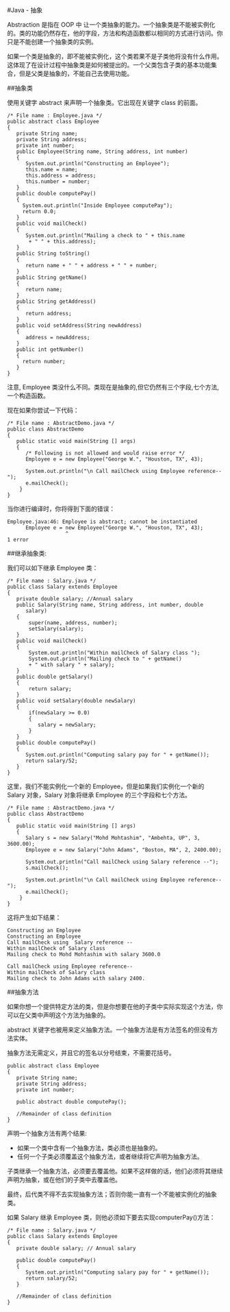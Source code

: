 #Java - 抽象

Abstraction 是指在 OOP 中 让一个类抽象的能力。一个抽象类是不能被实例化的。类的功能仍然存在，他的字段，方法和构造函数都以相同的方式进行访问。你只是不能创建一个抽象类的实例。

如果一个类是抽象的，即不能被实例化，这个类若果不是子类他将没有什么作用。这体现了在设计过程中抽象类是如何被提出的。一个父类包含子类的基本功能集合，但是父类是抽象的，不能自己去使用功能。

##抽象类

使用关键字 abstract 来声明一个抽象类。它出现在关键字 class 的前面。

```
/* File name : Employee.java */
public abstract class Employee
{
   private String name;
   private String address;
   private int number;
   public Employee(String name, String address, int number)
   {
      System.out.println("Constructing an Employee");
      this.name = name;
      this.address = address;
      this.number = number;
   }
   public double computePay()
   {
     System.out.println("Inside Employee computePay");
     return 0.0;
   }
   public void mailCheck()
   {
      System.out.println("Mailing a check to " + this.name
       + " " + this.address);
   }
   public String toString()
   {
      return name + " " + address + " " + number;
   }
   public String getName()
   {
      return name;
   }
   public String getAddress()
   {
      return address;
   }
   public void setAddress(String newAddress)
   {
      address = newAddress;
   }
   public int getNumber()
   {
     return number;
   }
}
```

注意, Employee 类没什么不同。类现在是抽象的,但它仍然有三个字段,七个方法,一个构造函数。

现在如果你尝试一下代码：

```
/* File name : AbstractDemo.java */
public class AbstractDemo
{
   public static void main(String [] args)
   {
      /* Following is not allowed and would raise error */
      Employee e = new Employee("George W.", "Houston, TX", 43);

      System.out.println("\n Call mailCheck using Employee reference--");
      e.mailCheck();
    }
}
```

当你进行编译时，你将得到下面的错误：

```
Employee.java:46: Employee is abstract; cannot be instantiated
      Employee e = new Employee("George W.", "Houston, TX", 43);
                   ^
1 error
```

##继承抽象类:

我们可以如下继承 Employee 类：

```
/* File name : Salary.java */
public class Salary extends Employee
{
   private double salary; //Annual salary
   public Salary(String name, String address, int number, double
      salary)
   {
       super(name, address, number);
       setSalary(salary);
   }
   public void mailCheck()
   {
       System.out.println("Within mailCheck of Salary class ");
       System.out.println("Mailing check to " + getName()
       + " with salary " + salary);
   }
   public double getSalary()
   {
       return salary;
   }
   public void setSalary(double newSalary)
   {
       if(newSalary >= 0.0)
       {
          salary = newSalary;
       }
   }
   public double computePay()
   {
      System.out.println("Computing salary pay for " + getName());
      return salary/52;
   }
}
```

这里，我们不能实例化一个新的 Employee，但是如果我们实例化一个新的 Salary 对象，Salary 对象将继承 Employee 的三个字段和七个方法。

```
/* File name : AbstractDemo.java */
public class AbstractDemo
{
   public static void main(String [] args)
   {
      Salary s = new Salary("Mohd Mohtashim", "Ambehta, UP", 3, 3600.00);
      Employee e = new Salary("John Adams", "Boston, MA", 2, 2400.00);

      System.out.println("Call mailCheck using Salary reference --");
      s.mailCheck();

      System.out.println("\n Call mailCheck using Employee reference--");
      e.mailCheck();
    }
}
```
这将产生如下结果：

```
Constructing an Employee
Constructing an Employee
Call mailCheck using  Salary reference --
Within mailCheck of Salary class
Mailing check to Mohd Mohtashim with salary 3600.0

Call mailCheck using Employee reference--
Within mailCheck of Salary class
Mailing check to John Adams with salary 2400.
```

##抽象方法

如果你想一个提供特定方法的类，但是你想要在他的子类中实际实现这个方法，你可以在父类中声明这个方法为抽象的。

abstract 关键字也被用来定义抽象方法。一个抽象方法是有方法签名的但没有方法实体。

抽象方法无需定义，并且它的签名以分号结束，不需要花括号。

```
public abstract class Employee
{
   private String name;
   private String address;
   private int number;
   
   public abstract double computePay();
   
   //Remainder of class definition
}
```
声明一个抽象方法有两个结果:

- 如果一个类中含有一个抽象方法，类必须也是抽象的。
- 任何一个子类必须覆盖这个抽象方法，或者继续将它声明为抽象方法。

子类继承一个抽象方法，必须要去覆盖他。如果不这样做的话，他们必须将其继续声明为抽象，或在他们的子类中去覆盖他。

最终，后代类不得不去实现抽象方法；否则你能一直有一个不能被实例化的抽象类。

如果 Salary 继承 Employee 类，则他必须如下要去实现computerPay()方法：

```
/* File name : Salary.java */
public class Salary extends Employee
{
   private double salary; // Annual salary
  
   public double computePay()
   {
      System.out.println("Computing salary pay for " + getName());
      return salary/52;
   }

   //Remainder of class definition
}
```
